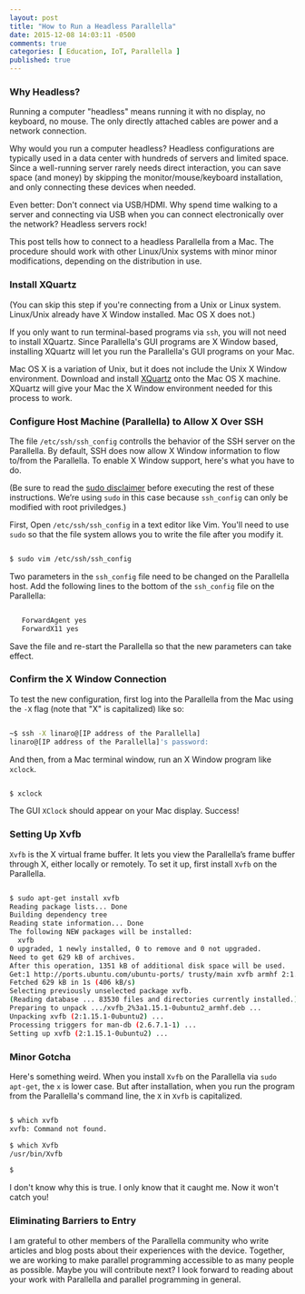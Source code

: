 ```yaml
---
layout: post
title: "How to Run a Headless Parallella"
date: 2015-12-08 14:03:11 -0500
comments: true
categories: [ Education, IoT, Parallella ]
published: true
---
```


### Why Headless? 

Running a computer "headless" means running it with no display, no keyboard, no mouse. The only directly attached cables are power and a network connection. 

Why would you run a computer headless? Headless configurations are typically used in a data center with hundreds of servers and limited space. Since a well-running server rarely needs direct interaction, you can save space (and money) by skipping the monitor/mouse/keyboard installation, and only connecting these devices when needed.

<!--more-->

Even better: Don't connect via USB/HDMI. Why spend time walking to a server and connecting via USB when you can connect electronically over the network? Headless servers rock!

This post tells how to connect to a headless Parallella from a Mac. The procedure should work with other Linux/Unix systems with minor minor modifications, depending on the distribution in use.

### Install XQuartz

(You can skip this step if you're connecting from a Unix or Linux system. Linux/Unix already have X Window installed. Mac OS X does not.)

If you only want to run terminal-based programs via `ssh`, you will not need to install XQuartz. Since Parallella's GUI programs are X Window based, installing XQuartz will let you run the Parallella's GUI programs on your Mac.

Mac OS X is a variation of Unix, but it does not include the Unix X Window environment. Download and install [XQuartz](http://www.xquartz.org/) onto the Mac OS X machine. XQuartz will give your Mac the X Window environment needed for this process to work.

### Configure Host Machine (Parallella) to Allow X Over SSH

The file `/etc/ssh/ssh_config` controlls the behavior of the SSH server on the Parallella. By default, SSH does now allow X Window information to flow to/from the Parallella. To enable X Window support, here's what you have to do.

(Be sure to read the [sudo disclaimer](/sudo-disclaimer) before executing the rest of these instructions. We’re using `sudo` in this case because `ssh_config` can only be modified with root priviledges.)

First, Open `/etc/ssh/ssh_config` in a text editor like Vim. You'll need to use `sudo` so that the file system allows you to write the file after you modify it.

``` bash

$ sudo vim /etc/ssh/ssh_config

```

Two parameters in the `ssh_config` file need to be changed on the Parallella host. Add the following lines to the bottom of the `ssh_config` file on the Parallella:

``` bash

   ForwardAgent yes
   ForwardX11 yes

```

Save the file and re-start the Parallella so that the new parameters can take effect.

### Confirm the X Window Connection

To test the new configuration, first log into the Parallella from the Mac using the `-X` flag (note that "X" is capitalized) like so:

``` bash

~$ ssh -X linaro@[IP address of the Parallella]
linaro@[IP address of the Parallella]'s password:

```

And then, from a Mac terminal window, run an X Window program like `xclock`.

``` bash

$ xclock

```

The GUI `XClock` should appear on your Mac display. Success!

### Setting Up Xvfb

`Xvfb` is the X virtual frame buffer. It lets you view the Parallella’s frame buffer through X, either locally or remotely. To set it up, first install `Xvfb` on the Parallella.

``` bash

$ sudo apt-get install xvfb
Reading package lists... Done
Building dependency tree
Reading state information... Done
The following NEW packages will be installed:
  xvfb
0 upgraded, 1 newly installed, 0 to remove and 0 not upgraded.
Need to get 629 kB of archives.
After this operation, 1351 kB of additional disk space will be used.
Get:1 http://ports.ubuntu.com/ubuntu-ports/ trusty/main xvfb armhf 2:1.15.1-0ubuntu2 [629 kB]
Fetched 629 kB in 1s (406 kB/s)
Selecting previously unselected package xvfb.
(Reading database ... 83530 files and directories currently installed.)
Preparing to unpack .../xvfb_2%3a1.15.1-0ubuntu2_armhf.deb ...
Unpacking xvfb (2:1.15.1-0ubuntu2) ...
Processing triggers for man-db (2.6.7.1-1) ...
Setting up xvfb (2:1.15.1-0ubuntu2) ...

```

### Minor Gotcha

Here's something weird. When you install `Xvfb` on the Parallella via `sudo apt-get`, the `x` is lower case. But after installation, when you run the program from the Parallella's command line, the `X` in `Xvfb` is capitalized.

``` bash

$ which xvfb
xvfb: Command not found.

$ which Xvfb
/usr/bin/Xvfb

$ 

```

I don't know why this is true. I only know that it caught me. Now it won't catch you!


### Eliminating Barriers to Entry

I am grateful to other members of the Parallella community who write
articles and blog posts about their experiences with the device.
Together, we are working to make parallel programming accessible
to as many people as possible. Maybe you will contribute next? I look forward to reading about your work with Parallella and parallel programming in general.


